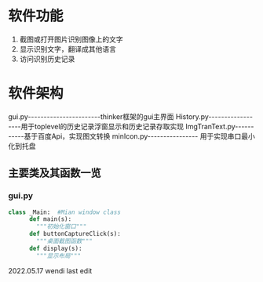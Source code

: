 # 软件功能
  1. 截图或打开图片识别图像上的文字
  2. 显示识别文字，翻译成其他语言
  3. 访问识别历史记录

# 软件架构
  gui.py-----------------------thinker框架的gui主界面
  History.py------------------用于toplevel的历史记录浮窗显示和历史记录存取实现
  ImgTranText.py-----------基于百度Api，实现图文转换
  minIcon.py----------------  用于实现串口最小化到托盘


## 主要类及其函数一览

### gui.py
```python
class _Main:  #Mian window class
      def main(s):
        """初始化窗口"""
      def buttonCaptureClick(s):
        """桌面截图函数"""
      def display(s):
        """显示布局"""
```

2022.05.17 wendi last edit
